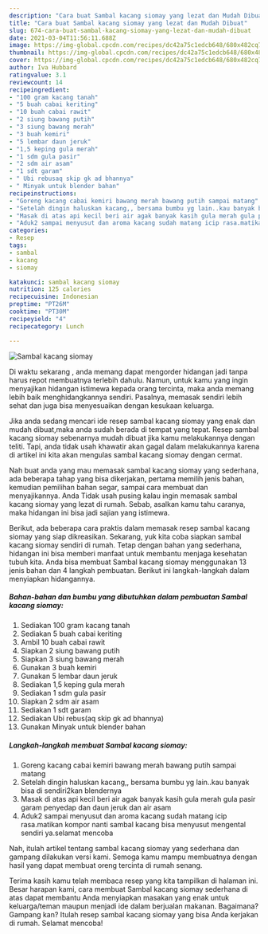 ```yaml
---
description: "Cara buat Sambal kacang siomay yang lezat dan Mudah Dibuat"
title: "Cara buat Sambal kacang siomay yang lezat dan Mudah Dibuat"
slug: 674-cara-buat-sambal-kacang-siomay-yang-lezat-dan-mudah-dibuat
date: 2021-03-04T11:56:11.688Z
image: https://img-global.cpcdn.com/recipes/dc42a75c1edcb648/680x482cq70/sambal-kacang-siomay-foto-resep-utama.jpg
thumbnail: https://img-global.cpcdn.com/recipes/dc42a75c1edcb648/680x482cq70/sambal-kacang-siomay-foto-resep-utama.jpg
cover: https://img-global.cpcdn.com/recipes/dc42a75c1edcb648/680x482cq70/sambal-kacang-siomay-foto-resep-utama.jpg
author: Iva Hubbard
ratingvalue: 3.1
reviewcount: 14
recipeingredient:
- "100 gram kacang tanah"
- "5 buah cabai keriting"
- "10 buah cabai rawit"
- "2 siung bawang putih"
- "3 siung bawang merah"
- "3 buah kemiri"
- "5 lembar daun jeruk"
- "1,5 keping gula merah"
- "1 sdm gula pasir"
- "2 sdm air asam"
- "1 sdt garam"
- " Ubi rebusaq skip gk ad bhannya"
- " Minyak untuk blender bahan"
recipeinstructions:
- "Goreng kacang cabai kemiri bawang merah bawang putih sampai matang"
- "Setelah dingin haluskan kacang,, bersama bumbu yg lain..kau banyak bisa di sendiri2kan blendernya"
- "Masak di atas api kecil beri air agak banyak kasih gula merah gula pasir garam penyedap dan daun jeruk dan air asam"
- "Aduk2 sampai menyusut dan aroma kacang sudah matang icip rasa.matikan kompor nanti sambal kacang bisa menyusut mengental sendiri ya.selamat mencoba"
categories:
- Resep
tags:
- sambal
- kacang
- siomay

katakunci: sambal kacang siomay 
nutrition: 125 calories
recipecuisine: Indonesian
preptime: "PT26M"
cooktime: "PT30M"
recipeyield: "4"
recipecategory: Lunch

---
```



![Sambal kacang siomay](https://img-global.cpcdn.com/recipes/dc42a75c1edcb648/680x482cq70/sambal-kacang-siomay-foto-resep-utama.jpg)

Di waktu  sekarang , anda memang dapat mengorder hidangan jadi tanpa harus repot membuatnya terlebih dahulu. Namun, untuk kamu yang ingin menyajikan hidangan istimewa kepada orang tercinta, maka anda memang lebih baik menghidangkannya sendiri. Pasalnya, memasak sendiri lebih sehat dan juga bisa menyesuaikan dengan kesukaan keluarga.

Jika anda sedang mencari ide resep sambal kacang siomay yang enak dan mudah dibuat,maka anda sudah berada di tempat yang tepat. Resep sambal kacang siomay  sebenarnya mudah dibuat jika kamu melakukannya dengan teliti. Tapi, anda tidak usah khawatir akan gagal dalam melakukannya 
karena di artikel ini kita akan mengulas sambal kacang siomay dengan cermat.  



Nah buat anda yang mau memasak sambal kacang siomay yang sederhana, ada beberapa tahap yang bisa dikerjakan, pertama memilih jenis bahan, kemudian pemilihan bahan segar, sampai cara membuat dan menyajikannya. Anda Tidak usah pusing kalau ingin memasak sambal kacang siomay yang lezat di rumah. Sebab, asalkan kamu  tahu caranya, maka hidangan ini bisa jadi sajian yang istimewa.

Berikut, ada beberapa cara praktis  dalam memasak resep sambal kacang siomay yang siap dikreasikan. Sekarang, yuk kita coba siapkan sambal kacang siomay sendiri di rumah. Tetap dengan bahan yang sederhana, hidangan ini bisa memberi manfaat untuk membantu menjaga kesehatan tubuh kita. Anda bisa membuat Sambal kacang siomay menggunakan 13 jenis bahan dan 4 langkah pembuatan. Berikut ini langkah-langkah dalam menyiapkan hidangannya.

<!--inarticleads1-->

##### Bahan-bahan dan bumbu yang dibutuhkan dalam pembuatan Sambal kacang siomay:

1. Sediakan 100 gram kacang tanah
1. Sediakan 5 buah cabai keriting
1. Ambil 10 buah cabai rawit
1. Siapkan 2 siung bawang putih
1. Siapkan 3 siung bawang merah
1. Gunakan 3 buah kemiri
1. Gunakan 5 lembar daun jeruk
1. Sediakan 1,5 keping gula merah
1. Sediakan 1 sdm gula pasir
1. Siapkan 2 sdm air asam
1. Sediakan 1 sdt garam
1. Sediakan  Ubi rebus(aq skip gk ad bhannya)
1. Gunakan  Minyak untuk blender bahan




<!--inarticleads2-->

##### Langkah-langkah membuat Sambal kacang siomay:

1. Goreng kacang cabai kemiri bawang merah bawang putih sampai matang
1. Setelah dingin haluskan kacang,, bersama bumbu yg lain..kau banyak bisa di sendiri2kan blendernya
1. Masak di atas api kecil beri air agak banyak kasih gula merah gula pasir garam penyedap dan daun jeruk dan air asam
1. Aduk2 sampai menyusut dan aroma kacang sudah matang icip rasa.matikan kompor nanti sambal kacang bisa menyusut mengental sendiri ya.selamat mencoba




Nah, itulah artikel tentang  sambal kacang siomay  yang sederhana dan gampang dilakukan versi kami. Semoga kamu mampu membuatnya dengan hasil yang dapat membuat oreng tercinta di rumah senang. 

Terima kasih kamu telah membaca resep yang kita tampilkan di halaman ini. Besar harapan kami, cara membuat  Sambal kacang siomay sederhana di atas dapat membantu Anda menyiapkan masakan yang enak untuk keluarga/teman maupun menjadi ide dalam berjualan makanan. Bagaimana? Gampang kan? Itulah resep sambal kacang siomay yang bisa Anda kerjakan di rumah. Selamat mencoba!


